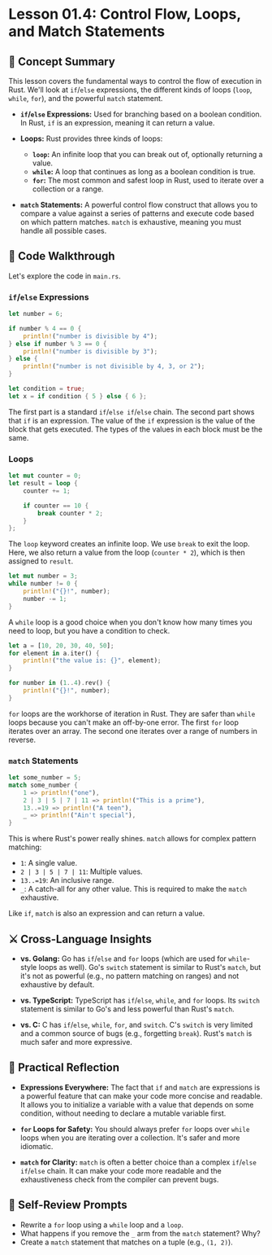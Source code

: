 # Lesson 01.4: Control Flow, Loops, and Match Statements

## 🧠 Concept Summary

This lesson covers the fundamental ways to control the flow of execution in Rust. We'll look at `if`/`else` expressions, the different kinds of loops (`loop`, `while`, `for`), and the powerful `match` statement.

- **`if`/`else` Expressions:** Used for branching based on a boolean condition. In Rust, `if` is an expression, meaning it can return a value.

- **Loops:** Rust provides three kinds of loops:
    - **`loop`:** An infinite loop that you can break out of, optionally returning a value.
    - **`while`:** A loop that continues as long as a boolean condition is true.
    - **`for`:** The most common and safest loop in Rust, used to iterate over a collection or a range.

- **`match` Statements:** A powerful control flow construct that allows you to compare a value against a series of patterns and execute code based on which pattern matches. `match` is exhaustive, meaning you must handle all possible cases.

## 🧩 Code Walkthrough

Let's explore the code in `main.rs`.

### `if`/`else` Expressions

```rust
let number = 6;

if number % 4 == 0 {
    println!("number is divisible by 4");
} else if number % 3 == 0 {
    println!("number is divisible by 3");
} else {
    println!("number is not divisible by 4, 3, or 2");
}

let condition = true;
let x = if condition { 5 } else { 6 };
```

The first part is a standard `if`/`else if`/`else` chain. The second part shows that `if` is an expression. The value of the `if` expression is the value of the block that gets executed. The types of the values in each block must be the same.

### Loops

```rust
let mut counter = 0;
let result = loop {
    counter += 1;

    if counter == 10 {
        break counter * 2;
    }
};
```

The `loop` keyword creates an infinite loop. We use `break` to exit the loop. Here, we also return a value from the loop (`counter * 2`), which is then assigned to `result`.

```rust
let mut number = 3;
while number != 0 {
    println!("{}!", number);
    number -= 1;
}
```

A `while` loop is a good choice when you don't know how many times you need to loop, but you have a condition to check.

```rust
let a = [10, 20, 30, 40, 50];
for element in a.iter() {
    println!("the value is: {}", element);
}

for number in (1..4).rev() {
    println!("{}!", number);
}
```

`for` loops are the workhorse of iteration in Rust. They are safer than `while` loops because you can't make an off-by-one error. The first `for` loop iterates over an array. The second one iterates over a range of numbers in reverse.

### `match` Statements

```rust
let some_number = 5;
match some_number {
    1 => println!("one"),
    2 | 3 | 5 | 7 | 11 => println!("This is a prime"),
    13..=19 => println!("A teen"),
    _ => println!("Ain't special"),
}
```

This is where Rust's power really shines. `match` allows for complex pattern matching:
- `1`: A single value.
- `2 | 3 | 5 | 7 | 11`: Multiple values.
- `13..=19`: An inclusive range.
- `_`: A catch-all for any other value. This is required to make the `match` exhaustive.

Like `if`, `match` is also an expression and can return a value.

## ⚔️ Cross-Language Insights

- **vs. Golang:** Go has `if`/`else` and `for` loops (which are used for `while`-style loops as well). Go's `switch` statement is similar to Rust's `match`, but it's not as powerful (e.g., no pattern matching on ranges) and not exhaustive by default.

- **vs. TypeScript:** TypeScript has `if`/`else`, `while`, and `for` loops. Its `switch` statement is similar to Go's and less powerful than Rust's `match`.

- **vs. C:** C has `if`/`else`, `while`, `for`, and `switch`. C's `switch` is very limited and a common source of bugs (e.g., forgetting `break`). Rust's `match` is much safer and more expressive.

## 🚀 Practical Reflection

- **Expressions Everywhere:** The fact that `if` and `match` are expressions is a powerful feature that can make your code more concise and readable. It allows you to initialize a variable with a value that depends on some condition, without needing to declare a mutable variable first.

- **`for` Loops for Safety:** You should always prefer `for` loops over `while` loops when you are iterating over a collection. It's safer and more idiomatic.

- **`match` for Clarity:** `match` is often a better choice than a complex `if`/`else if`/`else` chain. It can make your code more readable and the exhaustiveness check from the compiler can prevent bugs.

## 🧩 Self-Review Prompts

- Rewrite a `for` loop using a `while` loop and a `loop`.
- What happens if you remove the `_` arm from the `match` statement? Why?
- Create a `match` statement that matches on a tuple (e.g., `(1, 2)`).
